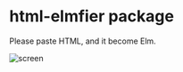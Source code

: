 # html-elmfier package

Please paste HTML, and it become Elm.

![screen](https://user-images.githubusercontent.com/26040158/50131094-ec6dae00-02c3-11e9-893c-7cf3d48170b4.gif)
